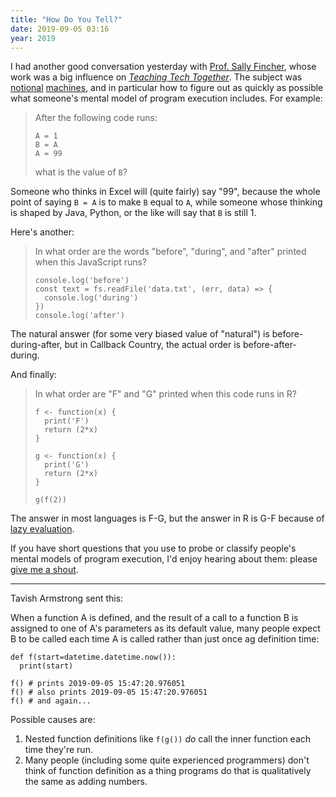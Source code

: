 ```yaml
---
title: "How Do You Tell?"
date: 2019-09-05 03:16
year: 2019
---
```


I had another good conversation yesterday with [Prof. Sally Fincher](https://www.cs.kent.ac.uk/people/staff/saf/),
whose work was a big influence on [*Teaching Tech Together*](http://teachtogether.tech).
The subject was
[notional]({{site.github.url}}/2018/04/12/notional-machine-for-python.html)
[machines]({{site.github.url}}/2019/07/15/notional-machine-for-r.html),
and in particular how to figure out as quickly as possible what someone's mental model of program execution includes.
For example:

> After the following code runs:
>
> ```
> A = 1
> B = A
> A = 99
> ```
>
> what is the value of `B`?

Someone who thinks in Excel will (quite fairly) say "99",
because the whole point of saying `B = A` is to make `B` equal to `A`,
while someone whose thinking is shaped by Java, Python, or the like will say that `B` is still 1.

Here's another:

> In what order are the words "before", "during", and "after" printed when this JavaScript runs?
>
> ```
> console.log('before')
> const text = fs.readFile('data.txt', (err, data) => {
>   console.log('during')
> })
> console.log('after')
> ```

The natural answer (for some very biased value of "natural") is before-during-after,
but in Callback Country,
the actual order is before-after-during.

And finally:

> In what order are "F" and "G" printed when this code runs in R?
>
> ```
> f <- function(x) {
>   print('F')
>   return (2*x)
> }
>
> g <- function(x) {
>   print('G')
>   return (2*x)
> }
>
> g(f(2))
> ```

The answer in most languages is F-G,
but the answer in R is G-F because of [lazy evaluation](https://gvwilson.github.io/tidynomicon/nse.html).

If you have short questions that you use to probe or classify people's mental models of program execution,
I'd enjoy hearing about them:
please [give me a shout](mailto:gvwilson@third-bit.com).

---

Tavish Armstrong sent this:

When a function A is defined,
and the result of a call to a function B is assigned to one of A's parameters as its default value,
many people expect B to be called each time A is called
rather than just once ag definition time:

```
def f(start=datetime.datetime.now()):
  print(start)

f() # prints 2019-09-05 15:47:20.976051
f() # also prints 2019-09-05 15:47:20.976051
f() # and again...
```

Possible causes are:

1.  Nested function definitions like `f(g())` *do* call the inner function each time they're run.
2.  Many people (including some quite experienced programmers)
    don't think of function definition as a thing programs do
    that is qualitatively the same as adding numbers.
